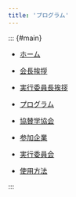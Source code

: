 ```yaml
---
title: 'プログラム'
---
```


::: {#main}

- [ホーム](https://www.vsj.jp/symp2021/)

- [会長挨拶](greeting.html)

- [実行委員長挨拶](pdf/Chairman.pdf)

- [プログラム](program.html)

- [協賛学協会](support.html)

- [参加企業](sponsors/index.html)

- [実行委員会](committee.html)

- [使用方法](help.html)

:::
